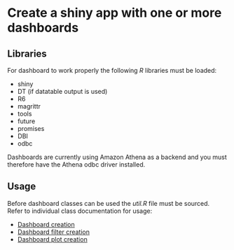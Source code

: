 # Create a shiny app with one or more dashboards
## Libraries
For dashboard to work properly the following *R* libraries must be loaded:
- shiny
- DT (if datatable output is used)
- R6
- magrittr
- tools
- future
- promises
- DBI
- odbc

Dashboards are currently using Amazon Athena as a backend and you must therefore have the Athena odbc driver installed.

## Usage
Before dashboard classes can be used the *util.R* file must be sourced.  
Refer to individual class documentation for usage:
- [Dashboard creation](howto/create_dashboard.md)  
- [Dashboard filter creation](howto/create_filter.md)  
- [Dashboard plot creation](howto/create_plot.md)  
